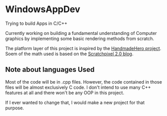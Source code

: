 # WindowsAppDev
Trying to build Apps in C/C++

Currently working on building a fundamental understanding of Computer graphics by implementing some basic rendering methods from scratch. 

The platform layer of this project is inspired by the [HandmadeHero project](https://handmadehero.org/). Soem of the math used is based on the [Scratchpixel 2.0 blog](https://www.scratchapixel.com/index.php?redirect).

## Note about languages Used
Most of the code will be in .cpp files. However, the code contained in those files will be almost exclusively C code. I don't intend to use many C++ features at all and there won't be any OOP in this project.

If I ever wanted to change that, I would make a new project for that purpose.
